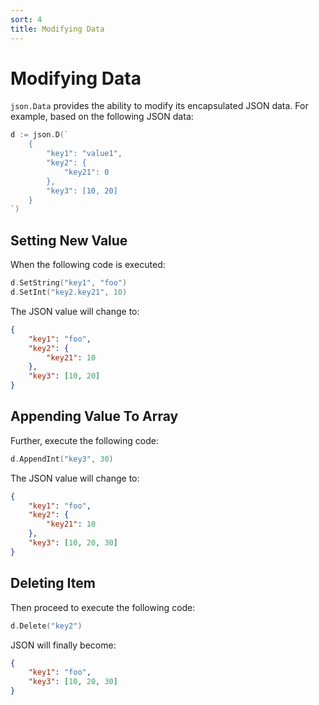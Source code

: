```yaml
---
sort: 4
title: Modifying Data
---
```


# Modifying Data

`json.Data` provides the ability to modify its encapsulated JSON data. 
For example, based on the following JSON data:

```go
d := json.D(`
    {
        "key1": "value1",
        "key2": {
            "key21": 0
        },
        "key3": [10, 20]
    }
`)
```

## Setting New Value

When the following code is executed:

```go
d.SetString("key1", "foo")
d.SetInt("key2.key21", 10)
```

The JSON value will change to:

```json
{
    "key1": "foo",
    "key2": {
        "key21": 10
    },
    "key3": [10, 20]
}
```

## Appending Value To Array

Further, execute the following code:

```go
d.AppendInt("key3", 30)
```

The JSON value will change to:

```json
{
    "key1": "foo",
    "key2": {
        "key21": 10
    },
    "key3": [10, 20, 30]
}
```

## Deleting Item

Then proceed to execute the following code:

```go
d.Delete("key2")
```

JSON will finally become:

```json
{
    "key1": "foo",
    "key3": [10, 20, 30]
}
```
